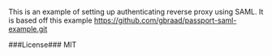This is an example of setting up authenticating reverse proxy using SAML.
It is based off this example https://github.com/gbraad/passport-saml-example.git

###License###
MIT
